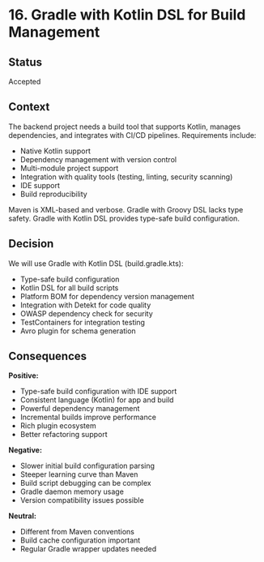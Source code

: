 # 16. Gradle with Kotlin DSL for Build Management

## Status

Accepted

## Context

The backend project needs a build tool that supports Kotlin, manages dependencies, and integrates with CI/CD pipelines. Requirements include:
- Native Kotlin support
- Dependency management with version control
- Multi-module project support
- Integration with quality tools (testing, linting, security scanning)
- IDE support
- Build reproducibility

Maven is XML-based and verbose. Gradle with Groovy DSL lacks type safety. Gradle with Kotlin DSL provides type-safe build configuration.

## Decision

We will use Gradle with Kotlin DSL (build.gradle.kts):
- Type-safe build configuration
- Kotlin DSL for all build scripts
- Platform BOM for dependency version management
- Integration with Detekt for code quality
- OWASP dependency check for security
- TestContainers for integration testing
- Avro plugin for schema generation

## Consequences

**Positive:**
- Type-safe build configuration with IDE support
- Consistent language (Kotlin) for app and build
- Powerful dependency management
- Incremental builds improve performance
- Rich plugin ecosystem
- Better refactoring support

**Negative:**
- Slower initial build configuration parsing
- Steeper learning curve than Maven
- Build script debugging can be complex
- Gradle daemon memory usage
- Version compatibility issues possible

**Neutral:**
- Different from Maven conventions
- Build cache configuration important
- Regular Gradle wrapper updates needed